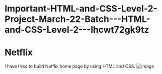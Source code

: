 # Important-HTML-and-CSS-Level-2-Project-March-22-Batch---HTML-and-CSS-Level-2---lhcwt72gk9tz
# Netflix
I have tried to build Netflix home page by using HTML and CSS. 
![image](https://user-images.githubusercontent.com/108618663/181914059-11130386-b99f-4aa9-b042-990776009bf3.png)
